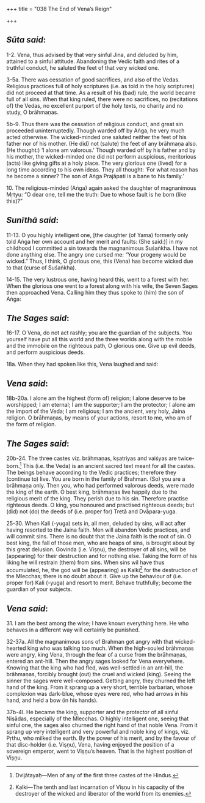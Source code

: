 +++
title = "038  The End of Vena’s Reign"

+++
 

## *Sūta said*:

1-2. Vena, thus advised by that very sinful Jina, and deluded by him, attained to a sinful attitude. Abandoning the Vedic faith and rites of a truthful conduct, he saluted the feet of that very wicked one.

3-5a. There was cessation of good sacrifices, and also of the Vedas. Religious practices full of holy scriptures (i.e. as told in the holy scriptures) did not proceed at that time. As a result of his (bad) rule, the world became full of all sins. When that king ruled, there were no sacrifices, no (recitations of) the Vedas, no excellent purport of the holy texts, no charity and no study, O brāhmaṇas.

5b-9. Thus there was the cessation of religious conduct, and great sin proceeded uninterruptedly. Though warded off by Aṅga, he very much acted otherwise. The wicked-minded one saluted neither the feet of his father nor of his mother. (He did) not (salute) the feet of any brāhmaṇa also. (He thought:) ‘I alone am valorous.’ Though warded off by his father and by his mother, the wicked-minded one did not perform auspicious, meritorious (acts) like giving gifts at a holy place. The very glorious one (lived) for a long time according to his own ideas. They all thought: ‘For what reason has he become a sinner? The son of Aṅga Prajāpati is a bane to his family.’

10\. The religious-minded (Aṅga) again asked the daughter of magnanimous Mṛtyu: “O dear one, tell me the truth: Due to whose fault is he born (like this)?”

## *Sunīthā said*:

11-13. O you highly intelligent one, [the daughter (of Yama) formerly only told Aṅga her own account and her merit and faults: (She said:)] in my childhood I committed a sin towards the magnanimous Suśaṅkha. I have not done anything else. The angry one cursed me: “Your progeny would be wicked.” Thus, I think, O glorious one, this (Vena) has become wicked due to that (curse of Suśaṅkha).

14-15. The very lustrous one, having heard this, went to a forest with her. When the glorious one went to a forest along with his wife, the Seven Sages then approached Vena. Calling him they thus spoke to (him) the son of Aṅga:

## *The Sages said*:

16-17. O Vena, do not act rashly; you are the guardian of the subjects. You yourself have put all this world and the three worlds along with the mobile and the immobile on the righteous path, O glorious one. Give up evil deeds, and perform auspicious deeds.

18a. When they had spoken like this, Vena laughed and said:

## *Vena said*:

18b-20a. I alone am the highest (form of) religion; I alone deserve to be worshipped; I am eternal; I am the supporter; I am the protector; I alone am the import of the Veda; I am religious; I am the ancient, very holy, Jaina religion. O brāhmaṇas, by means of your actions, resort to me, who am of the form of religion.

## *The Sages said*:

20b-24. The three castes viz. brāhmaṇas, kṣatriyas and vaiśyas are twice-born.[^1] This (i.e. the Veda) is an ancient sacred text meant for all the castes. The beings behave according to the Vedic practices; therefore they (continue to) live. You are born in the family of Brahman. (So) you are a brāhmaṇa only. Then you, who had performed valorous deeds, were made the king of the earth. O best king, brāhmaṇas live happily due to the religious merit of the king. They perish due to his sin. Therefore practise righteous deeds. O king, you honoured and practised righteous deeds; but (did) not (do) the deeds of (i.e. proper for) Tretā and Dvāpara-yuga.

[^1]:  Dvijātayaḥ—Men of any of the first three castes of the Hindus.

25-30. When Kali (-yuga) sets in, all men, deluded by sins, will act after having resorted to the Jaina faith. Men will abandon Vedic practices, and will commit sins. There is no doubt that the Jaina faith is the root of sin. O best king, the fall of those men, who are heaps of sins, is brought about by this great delusion. Govinda (i.e. Viṣṇu), the destroyer of all sins, will be (appearing) for their destruction and for nothing else. Taking the form of his liking he will restrain (them) from sins. When sins wil have thus accumulated, he, the god will be (appearing) as Kalki[^2] for the destruction of the Mlecchas; there is no doubt about it. Give up the behaviour of (i.e. proper for) Kali (-yuga) and resort to merit. Behave truthfully; become the guardian of your subjects.

[^2]:  Kalki—The tenth and last incarnation of Viṣṇu in his capacity of the destroyer of the wicked and liberator of the world from its enemies.

## *Vena said*:

31\. I am the best among the wise; I have known everything here. He who behaves in a different way will certainly be punished.

32-37a. All the magnanimous sons of Brahman got angry with that wicked-hearted king who was talking too much. When the high-souled brāhmaṇas were angry, king Vena, through the fear of a curse from the brāhmaṇas, entered an ant-hill. Then the angry sages looked for Vena everywhere. Knowing that the king who had fled, was well-settled in an ant-hill, the brāhmaṇas, forcibly brought (out) the cruel and wicked (king). Seeing the sinner the sages were well-composed. Getting angry, they churned the left hand of the king. From it sprang up a very short, terrible barbarian, whose complexion was dark-blue, whose eyes were red, who had arrows in his hand, and held a bow (in his hands).

37b-4l. He became the king, supporter and the protector of all sinful Niṣādas, especially of the Mlecchas. O highly intelligent one, seeing that sinful one, the sages also churned the right hand of that noble Vena. From it sprang up very intelligent and very powerful and noble king of kings, viz. Pṛthu, who milked the earth. By the power of his merit, and by the favour of that disc-holder (i.e. Viṣṇu), Vena, having enjoyed the position of a sovereign emperor, went to Viṣṇu’s heaven. That is the highest position of Viṣṇu.




